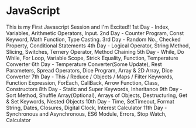 # JavaScript
This is my First Javascript Session and I'm Excited!!
1st Day - Index, Variables, Arithmetic Operators, Input.
2nd Day - Counter Program, Const Keyword, Math Function, Type Casting.
3rd Day - Random No., Checked Property, Conditional Statements
4th Day - Logical Operator, String Method, Slicing, Switches, Ternery Operator, Method Chaining
5th Day - While, Do While, For Loop, Variable Scope, Strick Equality, Function, Temperature Converter
6th Day - Temperature Converter(Some Update), Rest Parameters, Spread Operators, Dice Program, Array & 2D       Array, Dice Converter 
7th Day - This / Reduce / Objects / Maps / Filter Keywords, Function Expression, ForEach, CallBack, Arrow Function, Class, Constructors 
8th Day - Static and Super Keywords, Inheritance
9th Day - Sort Method, Shuffle Array(Optional), Arrays of Objects, Destructuring, Get & Set Keywords, Nested Objects
10th Day - Time, SetTimeout, Format String, Dates, Closures, Digital Clock, Interest Calculator
11th Day - Synchronous and Asynchronous, ES6 Module, Errors, Stop Watch, Calculator